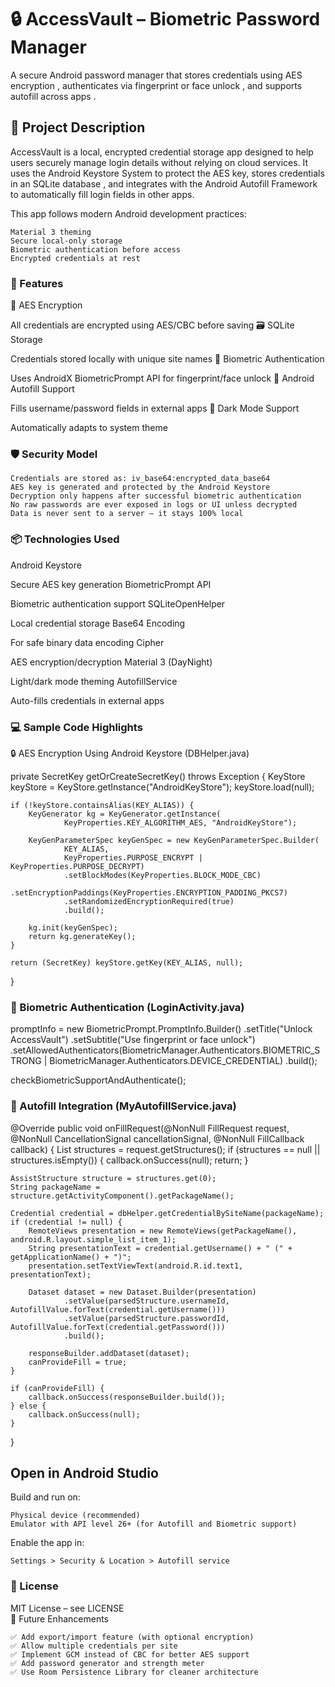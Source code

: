 # 🔒 AccessVault – Biometric Password Manager 

A secure Android password manager that stores credentials using AES encryption , authenticates via fingerprint or face unlock , and supports autofill across apps . 
     

## 📝 Project Description 

AccessVault is a local, encrypted credential storage app designed to help users securely manage login details without relying on cloud services. It uses the Android Keystore System  to protect the AES key, stores credentials in an SQLite database , and integrates with the Android Autofill Framework  to automatically fill login fields in other apps. 

This app follows modern Android development practices: 

    Material 3 theming
    Secure local-only storage
    Biometric authentication before access
    Encrypted credentials at rest
     

### 🔑 Features 
🔐 AES Encryption
	
All credentials are encrypted using AES/CBC before saving
🗃️ SQLite Storage
	
Credentials stored locally with unique site names
🧠 Biometric Authentication
	
Uses AndroidX BiometricPrompt API for fingerprint/face unlock
🧩 Android Autofill Support
	
Fills username/password fields in external apps
🌙 Dark Mode Support
	
Automatically adapts to system theme
 
 
### 🛡️ Security Model 

    Credentials are stored as: iv_base64:encrypted_data_base64
    AES key is generated and protected by the Android Keystore 
    Decryption only happens after successful biometric authentication
    No raw passwords are ever exposed in logs or UI unless decrypted
    Data is never sent to a server — it stays 100% local 
     

### 📦 Technologies Used 
Android Keystore
	
Secure AES key generation
BiometricPrompt API
	
Biometric authentication support
SQLiteOpenHelper
	
Local credential storage
Base64 Encoding
	
For safe binary data encoding
Cipher
	
AES encryption/decryption
Material 3 (DayNight)
	
Light/dark mode theming
AutofillService
	
Auto-fills credentials in external apps
 
 
### 💻 Sample Code Highlights 
🔒 AES Encryption Using Android Keystore (DBHelper.java) 

private SecretKey getOrCreateSecretKey() throws Exception {
    KeyStore keyStore = KeyStore.getInstance("AndroidKeyStore");
    keyStore.load(null);

    if (!keyStore.containsAlias(KEY_ALIAS)) {
        KeyGenerator kg = KeyGenerator.getInstance(
                KeyProperties.KEY_ALGORITHM_AES, "AndroidKeyStore");

        KeyGenParameterSpec keyGenSpec = new KeyGenParameterSpec.Builder(
                KEY_ALIAS,
                KeyProperties.PURPOSE_ENCRYPT | KeyProperties.PURPOSE_DECRYPT)
                .setBlockModes(KeyProperties.BLOCK_MODE_CBC)
                .setEncryptionPaddings(KeyProperties.ENCRYPTION_PADDING_PKCS7)
                .setRandomizedEncryptionRequired(true)
                .build();

        kg.init(keyGenSpec);
        return kg.generateKey();
    }

    return (SecretKey) keyStore.getKey(KEY_ALIAS, null);
}
 
 
### 🧠 Biometric Authentication (LoginActivity.java) 

promptInfo = new BiometricPrompt.PromptInfo.Builder()
        .setTitle("Unlock AccessVault")
        .setSubtitle("Use fingerprint or face unlock")
        .setAllowedAuthenticators(BiometricManager.Authenticators.BIOMETRIC_STRONG | BiometricManager.Authenticators.DEVICE_CREDENTIAL)
        .build();

checkBiometricSupportAndAuthenticate();
 
 
### 🧩 Autofill Integration (MyAutofillService.java) 


@Override
public void onFillRequest(@NonNull FillRequest request, @NonNull CancellationSignal cancellationSignal, @NonNull FillCallback callback) {
    List<AssistStructure> structures = request.getStructures();
    if (structures == null || structures.isEmpty()) {
        callback.onSuccess(null);
        return;
    }

    AssistStructure structure = structures.get(0);
    String packageName = structure.getActivityComponent().getPackageName();

    Credential credential = dbHelper.getCredentialBySiteName(packageName);
    if (credential != null) {
        RemoteViews presentation = new RemoteViews(getPackageName(), android.R.layout.simple_list_item_1);
        String presentationText = credential.getUsername() + " (" + getApplicationName() + ")";
        presentation.setTextViewText(android.R.id.text1, presentationText);

        Dataset dataset = new Dataset.Builder(presentation)
                .setValue(parsedStructure.usernameId, AutofillValue.forText(credential.getUsername()))
                .setValue(parsedStructure.passwordId, AutofillValue.forText(credential.getPassword()))
                .build();

        responseBuilder.addDataset(dataset);
        canProvideFill = true;
    }

    if (canProvideFill) {
        callback.onSuccess(responseBuilder.build());
    } else {
        callback.onSuccess(null);
    }
}
 
 
 

## Open in Android Studio  

Build and run on: 

    Physical device (recommended)
    Emulator with API level 26+ (for Autofill and Biometric support)
     

Enable the app in: 
 
    Settings > Security & Location > Autofill service
     
     
     


 
### 📄 License 

MIT License – see LICENSE  
🚀 Future Enhancements 

    ✅ Add export/import feature (with optional encryption)
    ✅ Allow multiple credentials per site
    ✅ Implement GCM instead of CBC for better AES support
    ✅ Add password generator and strength meter
    ✅ Use Room Persistence Library for cleaner architecture
     
